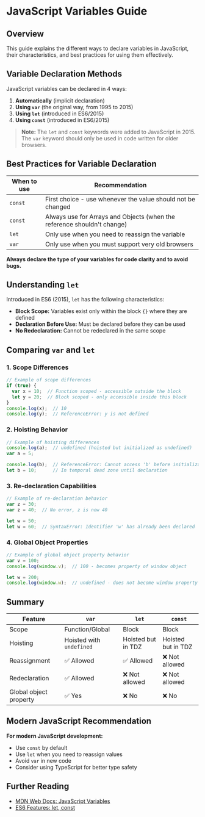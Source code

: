 # JavaScript Variables Guide

## Overview

This guide explains the different ways to declare variables in JavaScript, their characteristics, and best practices for using them effectively.

## Variable Declaration Methods

JavaScript variables can be declared in 4 ways:

1. **Automatically** (implicit declaration)
2. **Using `var`** (the original way, from 1995 to 2015)
3. **Using `let`** (introduced in ES6/2015)
4. **Using `const`** (introduced in ES6/2015)

> **Note:** The `let` and `const` keywords were added to JavaScript in 2015. The `var` keyword should only be used in code written for older browsers.

## Best Practices for Variable Declaration

| When to use | Recommendation |
|-------------|---------------|
| `const` | First choice - use whenever the value should not be changed |
| `const` | Always use for Arrays and Objects (when the reference shouldn't change) |
| `let` | Only use when you need to reassign the variable |
| `var` | Only use when you must support very old browsers |

**Always declare the type of your variables for code clarity and to avoid bugs.**

## Understanding `let`

Introduced in ES6 (2015), `let` has the following characteristics:

- **Block Scope:** Variables exist only within the block `{}` where they are defined
- **Declaration Before Use:** Must be declared before they can be used
- **No Redeclaration:** Cannot be redeclared in the same scope

## Comparing `var` and `let`

### 1. Scope Differences

```javascript
// Example of scope differences
if (true) {
  var x = 10;  // Function scoped - accessible outside the block
  let y = 20;  // Block scoped - only accessible inside this block
}
console.log(x);  // 10
console.log(y);  // ReferenceError: y is not defined
```

### 2. Hoisting Behavior

```javascript
// Example of hoisting differences
console.log(a);  // undefined (hoisted but initialized as undefined)
var a = 5;

console.log(b);  // ReferenceError: Cannot access 'b' before initialization
let b = 10;      // In temporal dead zone until declaration
```

### 3. Re-declaration Capabilities

```javascript
// Example of re-declaration behavior
var z = 30;
var z = 40;  // No error, z is now 40

let w = 50;
let w = 60;  // SyntaxError: Identifier 'w' has already been declared
```

### 4. Global Object Properties

```javascript
// Example of global object property behavior
var v = 100;
console.log(window.v);  // 100 - becomes property of window object

let w = 200;
console.log(window.w);  // undefined - does not become window property
```

## Summary

| Feature | `var` | `let` | `const` |
|---------|-------|-------|---------|
| Scope | Function/Global | Block | Block |
| Hoisting | Hoisted with `undefined` | Hoisted but in TDZ | Hoisted but in TDZ |
| Reassignment | ✅ Allowed | ✅ Allowed | ❌ Not allowed |
| Redeclaration | ✅ Allowed | ❌ Not allowed | ❌ Not allowed |
| Global object property | ✅ Yes | ❌ No | ❌ No |

## Modern JavaScript Recommendation

**For modern JavaScript development:**
- Use `const` by default
- Use `let` when you need to reassign values
- Avoid `var` in new code
- Consider using TypeScript for better type safety

## Further Reading

- [MDN Web Docs: JavaScript Variables](https://developer.mozilla.org/en-US/docs/Web/JavaScript/Guide/Grammar_and_types#Variables)
- [ES6 Features: let, const](https://www.w3schools.com/js/js_es6.asp)